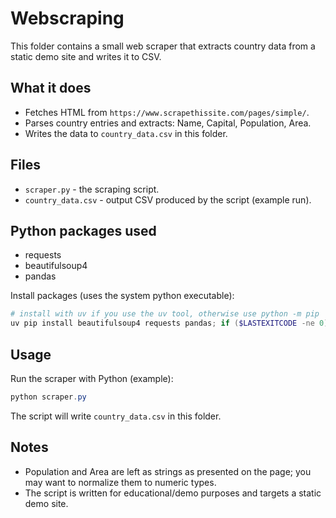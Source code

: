 # Webscraping

This folder contains a small web scraper that extracts country data from a static demo site and writes it to CSV.

## What it does
- Fetches HTML from `https://www.scrapethissite.com/pages/simple/`.
- Parses country entries and extracts: Name, Capital, Population, Area.
- Writes the data to `country_data.csv` in this folder.

## Files
- `scraper.py` - the scraping script.
- `country_data.csv` - output CSV produced by the script (example run).

## Python packages used
- requests
- beautifulsoup4
- pandas

Install packages (uses the system python executable):

```powershell
# install with uv if you use the uv tool, otherwise use python -m pip
uv pip install beautifulsoup4 requests pandas; if ($LASTEXITCODE -ne 0) { python -m pip install beautifulsoup4 requests pandas }
```

## Usage
Run the scraper with Python (example):

```powershell
python scraper.py
```

The script will write `country_data.csv` in this folder.

## Notes
- Population and Area are left as strings as presented on the page; you may want to normalize them to numeric types.
- The script is written for educational/demo purposes and targets a static demo site.
